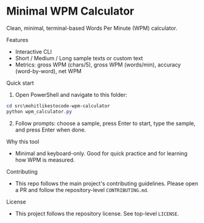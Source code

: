 # Minimal WPM Calculator

Clean, minimal, terminal-based Words Per Minute (WPM) calculator.

Features
- Interactive CLI
- Short / Medium / Long sample texts or custom text
- Metrics: gross WPM (chars/5), gross WPM (words/min), accuracy (word-by-word), net WPM

Quick start

1. Open PowerShell and navigate to this folder:

```powershell
cd src\mohitlikestocode-wpm-calculator
python wpm_calculator.py
```

2. Follow prompts: choose a sample, press Enter to start, type the sample, and press Enter when done.

Why this tool
- Minimal and keyboard-only. Good for quick practice and for learning how WPM is measured.

Contributing
- This repo follows the main project's contributing guidelines. Please open a PR and follow the repository-level `CONTRIBUTING.md`.

License
- This project follows the repository license. See top-level `LICENSE`.
